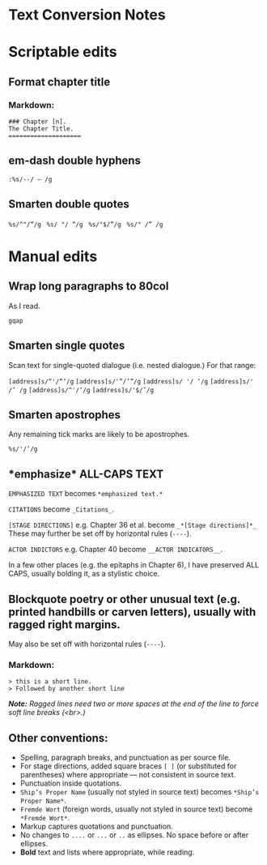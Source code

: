 Text Conversion Notes
=====================

# Scriptable edits

## Format chapter title

### Markdown:

`### Chapter [n].`   
`The Chapter Title.`   
`====================`   

## em-dash double hyphens
`:%s/--/ — /g`

## Smarten double quotes
`%s/^"/“/g `
`%s/ "/ “/g `
`%s/"$/”/g `
`%s/" /” /g `


# Manual edits

## Wrap long paragraphs to 80col

As I read.

`gqap`

## Smarten single quotes

Scan text for single-quoted dialogue (i.e. nested dialogue.) For that range:

`[address]s/“'/“‘/g`
`[address]s/'”/’”/g`
`[address]s/ '/ ‘/g`
`[address]s/' /’ /g`
`[address]s/^'/‘/g`
`[address]s/'$/’/g`

## Smarten apostrophes

Any remaining tick marks are likely to be apostrophes.

`%s/'/’/g`

## \*emphasize\* ALL-CAPS TEXT

`EMPHASIZED TEXT` becomes `*emphasized text.*` 

`CITATIONS` become `_Citations_`. 

`[STAGE DIRECTIONS]` e.g. Chapter 36 et al. become `_*[Stage directions]*_` These may further be set off by horizontal rules (`----`). 

`ACTOR INDICTORS` e.g. Chapter 40 become `__ACTOR INDICATORS__`.

In a few other  places (e.g. the epitaphs in Chapter 6), I have preserved ALL CAPS, usually bolding it, as a stylistic choice.

## Blockquote poetry or other unusual text (e.g. printed handbills or carven letters), usually with ragged right margins.

May also be set off with horizontal rules (`----`).

### Markdown:

`> this is a short line.    `    
`> Followed by another short line    `    

*__Note:__ Ragged lines need two or more spaces at the end of the line to force soft line breaks (\<br\>.)*

## Other conventions:

* Spelling, paragraph breaks, and punctuation as per source file.
* For stage directions, added square braces `[ ]` (or substituted for parentheses) where appropriate — not consistent in source text.
* Punctuation inside quotations.
* `Ship’s Proper Name` (usually not styled in source text) becomes `*Ship’s Proper Name*`.
* `Fremde Wort` (foreign words, usually not styled in source text) become `*Fremde Wort*`.
* Markup captures quotations and punctuation.
* No changes to `....` or `...` or `..` as ellipses. No space before or after ellipses.
* __Bold__ text  and lists where appropriate, while reading. 



 
